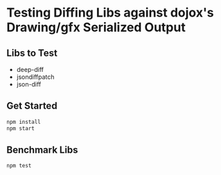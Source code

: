 # Testing Diffing Libs against dojox's Drawing/gfx Serialized Output


## Libs to Test

* deep-diff
* jsondiffpatch
* json-diff 


## Get Started

```sh
npm install
npm start
```

## Benchmark Libs

```sh
npm test
```

